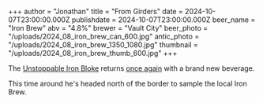 +++
author = "Jonathan"
title = "From Girders"
date = 2024-10-07T23:00:00.000Z
publishdate = 2024-10-07T23:00:00.000Z
beer_name = "Iron Brew"
abv = "4.8%"
brewer = "Vault City"
beer_photo = "/uploads/2024_08_iron_brew_can_600.jpg"
antic_photo = "/uploads/2024_08_iron_brew_1350_1080.jpg"
thumbnail = "/uploads/2024_08_iron_brew_thumb_600.jpg"
+++

The [Unstoppable Iron Bloke](https://drinktober.co.uk/posts/2022/does-whatever-an-iron-can/) returns [once again](https://drinktober.co.uk/posts/2023/pay-close-attention/) with a brand new beverage.

This time around he's headed north of the border to sample the local Iron Brew.
